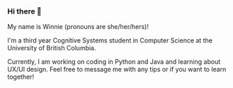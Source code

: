 ### Hi there 👋

My name is Winnie (pronouns are she/her/hers)!

I'm a third year Cognitive Systems student in Computer Science at the University of British Columbia.

Currently, I am working on coding in Python and Java and learning about UX/UI design. Feel free to message me with any tips or if you want to learn together!
<!--
**wwen016/wwen016** is a ✨ _special_ ✨ repository because its `README.md` (this file) appears on your GitHub profile.

Here are some ideas to get you started:

- 🔭 I’m currently working on ...
- 🌱 I’m currently learning ...
- 👯 I’m looking to collaborate on ...
- 🤔 I’m looking for help with ...
- 💬 Ask me about ...
- 📫 How to reach me: ...
- 😄 Pronouns: ...
- ⚡ Fun fact: ...
-->
